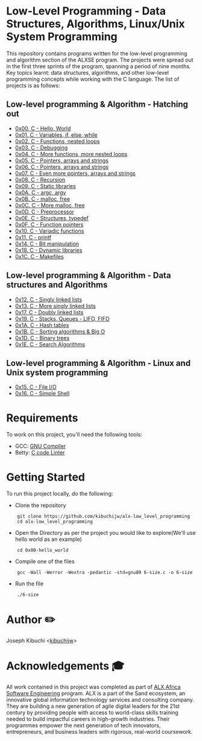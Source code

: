 # Low-Level Programming - Data Structures, Algorithms, Linux/Unix System Programming

This repository contains programs written for the low-level programming and algorithm section of the ALXSE program. The projects were spread out in the first three sprints of the program, spanning a period of nine months. Key topics learnt: data structures, algorithms, and other low-level programming concepts while working with the C language. The list of projects is as follows:

## Low-level programming & Algorithm - Hatching out

- [0x00. C - Hello, World](./0x00-hello_world/)
- [0x01. C - Variables, if, else, while](./0x01-variables_if_else_while/)
- [0x02. C - Functions, nested loops](./0x02-functions_nested_loops/)
- [0x03. C - Debugging](./0x03-debugging/)
- [0x04. C - More functions, more nested loops](./0x04-more_functions_nested_loops/)
- [0x05. C - Pointers, arrays and strings](./0x05-pointers_arrays_strings/)
- [0x06. C - Pointers, arrays and strings](./0x06-pointers_arrays_strings/)
- [0x07. C - Even more pointers, arrays and strings](./0x07-pointers_arrays_strings/)
- [0x08. C - Recursion](./0x08-recursion/)
- [0x09. C - Static libraries](./0x09-static_libraries/)
- [0x0A. C - argc, argv](./0x0A-argc_argv/)
- [0x0B. C - malloc, free](./0x0B-malloc_free/)
- [0x0C. C - More malloc, free](./0x0C-more_malloc_free/)
- [0x0D. C - Preprocessor ](./0x0D-preprocessor/)
- [0x0E. C - Structures, typedef](./0x0D-preprocessor/)
- [0x0F. C - Function pointers](./0x0F-function_pointers/)
- [0x10. C - Variadic functions](./0x10-variadic_functions/)
- [0x11. C - printf](../printf/)
- [0x14. C - Bit manipulation](./0x14-bit_manipulation/)
- [0x18. C - Dynamic libraries](./0x18-dynamic_libraries/)
- [0x1C. C - Makefiles](./0x1C-makefiles/)

## Low-level programming & Algorithm - Data structures and Algorithms

- [0x12. C - Singly linked lists](./0x12-singly_linked_lists/)
- [0x13. C - More singly linked lists](./0x13-more_singly_linked_lists/)
- [0x17. C - Doubly linked lists](./0x17-doubly_linked_lists/)
- [0x19. C - Stacks, Queues - LIFO, FIFO](../monty/)
- [0x1A. C - Hash tables](./0x1A-hash_tables/)
- [0x1B. C - Sorting algorithms & Big O](../sorting_algorithms/)
- [0x1D. C - Binary trees](../binary_trees/)
- [0x1E. C - Search Algorithms](./0x1E-search_algorithms/)

## Low-level programming & Algorithm - Linux and Unix system programming

- [0x15. C - File I/O](./0x15-file_io/)
- [0x16. C - Simple Shell](../simple_shell/)

# Requirements

To work on this project, you'll need the following tools:

- GCC: [GNU Compiler](https://gcc.gnu.org/install/)
- Betty: [C code Linter](https://github.com/alx-tools/Betty)

# Getting Started

To run this project locally, do the following:

- Clone the repository

```
    git clone https://github.com/kibuchijw/alx-low_level_programming
    cd alx-low_level_programming
```

- Open the Directory as per the project you would like to explore(We'll use hello world as an example)

```
    cd 0x00-hello_world
```

- Compile one of the files

```
    gcc -Wall -Werror -Wextra -pedantic -std=gnu89 6-size.c -o 6-size
```

- Run the file

```
    ./6-size
```

# Author :pencil2:

Joseph Kibuchi <[kibuchijw](https://github.com/kibuchijw/)>

# Acknowledgements :mortar_board:

All work contained in this project was completed as part of [ALX Africa Software Engineering](https://www.alxafrica.com/) program. ALX is a part of the Sand ecosystem, an innovative global information technology services and consulting company. They are building a new generation of agile digital leaders for the 21st century by providing people with access to world-class skills training needed to build impactful careers in high-growth industries. Their programmes empower the next generation of tech innovators, entrepreneurs, and business leaders with rigorous, real-world coursework.

<!---![ALX](../kibuchijw/images/ALX_Wakanda.jpg){:style="display:block; margin-left:auto; margin-right:auto"} -->
